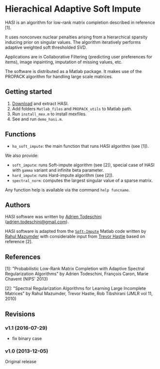 Hierachical Adaptive Soft Impute
======================================

HASI is an algorithm for low-rank matrix completion described in reference [1].

It uses nonconvex nuclear penalties arising from a hierarchical sparsity 
inducing prior on singular values.
The algorithm iteratively performs adaptive weighted soft thresholded SVD.

Applications are in Collaborative Filtering (predicting user preferences for 
items), image inpainting, imputation of missing values, etc.

The software is distributed as a Matlab package. It makes use of the PROPACK 
algorithm for handling large scale matrices.

Getting started
---------------

1. [Download](https://github.com/adrtod/hasi/archive/master.zip) and extract HASI.
2. Add folders `Matlab_files` and `PROPACK_utils` to Matlab path.
3. Run `install_mex.m` to install mexfiles.
4. See and run `demo_hasi.m`.

Functions
---------
* `ha_soft_impute`: the main function that runs HASI algorithm (see [1]).

We also provide:

* `soft_impute`: runs Soft-impute algorithm (see [2]), special case of HASI 
    with `gamma` variant and infinite beta parameter.
* `hard_impute`: runs Hard-impute algorithm (see [2]).
* `spectral_norm`: computes the largest singular value of a sparse matrix.

Any function help is available via the command `help funcname`.

Authors
-------
HASI software was written by [Adrien Todeschini](http://adrien.tspace.fr) 
(<adrien.todeschini@gmail.com>).

HASI software is adapted from the [`Soft-Impute`](http://www.mit.edu/~rahulmaz/software.html) 
Matlab code written by [Rahul Mazumder](http://www.mit.edu/~rahulmaz/) with 
considerable input from [Trevor Hastie](https://web.stanford.edu/~hastie/) 
based on reference [2].

References
----------
[1]: "Probabilistic Low-Rank Matrix Completion with Adaptive Spectral Regularization Algorithms" 
by Adrien Todeschini, François Caron, Marie Chavent (NIPS' 2013)

[2]: "Spectral Regularization Algorithms for Learning Large Incomplete Matrices"
 by Rahul Mazumder, Trevor Hastie, Rob Tibshirani (JMLR vol 11, 2010)

Revisions
----------
### v1.1 (2016-07-29)
- fix binary case

### v1.0 (2013-12-05)
Original release

